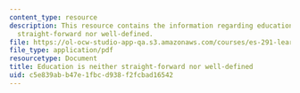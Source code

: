 ```yaml
---
content_type: resource
description: This resource contains the information regarding education is neither
  straight-forward nor well-defined.
file: https://ol-ocw-studio-app-qa.s3.amazonaws.com/courses/es-291-learning-seminar-experiments-in-education-spring-2003/c5e839abb47e1fbcd938f2fcbad16542_MITES_291S03_Intro.pdf
file_type: application/pdf
resourcetype: Document
title: Education is neither straight-forward nor well-defined
uid: c5e839ab-b47e-1fbc-d938-f2fcbad16542
---
```

